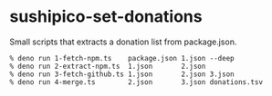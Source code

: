 # sushipico-set-donations
Small scripts that extracts a donation list from package.json.

```
% deno run 1-fetch-npm.ts    package.json 1.json --deep
% deno run 2-extract-npm.ts  1.json       2.json
% deno run 3-fetch-github.ts 1.json       2.json 3.json
% deno run 4-merge.ts        2.json       3.json donations.tsv
```
